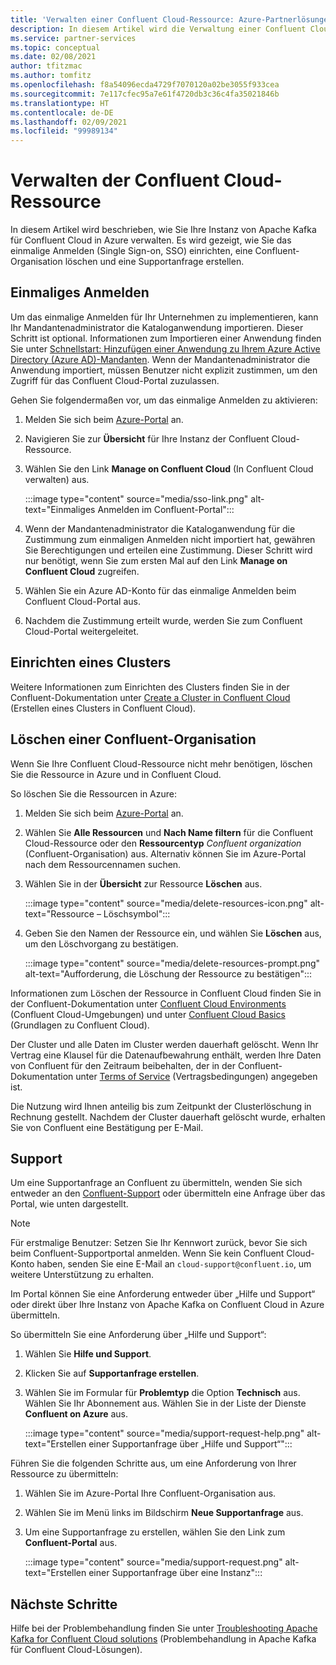```yaml
---
title: 'Verwalten einer Confluent Cloud-Ressource: Azure-Partnerlösungen'
description: In diesem Artikel wird die Verwaltung einer Confluent Cloud-Ressource im Azure-Portal beschrieben. Hier erfahren Sie, wie Sie das einmalige Anmelden einrichten, eine Confluent-Organisation löschen und Support anfordern.
ms.service: partner-services
ms.topic: conceptual
ms.date: 02/08/2021
author: tfitzmac
ms.author: tomfitz
ms.openlocfilehash: f8a54096ecda4729f7070120a02be3055f933cea
ms.sourcegitcommit: 7e117cfec95a7e61f4720db3c36c4fa35021846b
ms.translationtype: HT
ms.contentlocale: de-DE
ms.lasthandoff: 02/09/2021
ms.locfileid: "99989134"
---
```

# <a name="manage-the-confluent-cloud-resource"></a>Verwalten der Confluent Cloud-Ressource

In diesem Artikel wird beschrieben, wie Sie Ihre Instanz von Apache Kafka für Confluent Cloud in Azure verwalten. Es wird gezeigt, wie Sie das einmalige Anmelden (Single Sign-on, SSO) einrichten, eine Confluent-Organisation löschen und eine Supportanfrage erstellen.

## <a name="single-sign-on"></a>Einmaliges Anmelden

Um das einmalige Anmelden für Ihr Unternehmen zu implementieren, kann Ihr Mandantenadministrator die Kataloganwendung importieren. Dieser Schritt ist optional. Informationen zum Importieren einer Anwendung finden Sie unter [Schnellstart: Hinzufügen einer Anwendung zu Ihrem Azure Active Directory (Azure AD)-Mandanten](../../active-directory/manage-apps/add-application-portal.md). Wenn der Mandantenadministrator die Anwendung importiert, müssen Benutzer nicht explizit zustimmen, um den Zugriff für das Confluent Cloud-Portal zuzulassen.

Gehen Sie folgendermaßen vor, um das einmalige Anmelden zu aktivieren:

1. Melden Sie sich beim [Azure-Portal](https://portal.azure.com) an.
1. Navigieren Sie zur **Übersicht** für Ihre Instanz der Confluent Cloud-Ressource.
1. Wählen Sie den Link **Manage on Confluent Cloud** (In Confluent Cloud verwalten) aus.

   :::image type="content" source="media/sso-link.png" alt-text="Einmaliges Anmelden im Confluent-Portal":::

1. Wenn der Mandantenadministrator die Kataloganwendung für die Zustimmung zum einmaligen Anmelden nicht importiert hat, gewähren Sie Berechtigungen und erteilen eine Zustimmung. Dieser Schritt wird nur benötigt, wenn Sie zum ersten Mal auf den Link **Manage on Confluent Cloud** zugreifen.
1. Wählen Sie ein Azure AD-Konto für das einmalige Anmelden beim Confluent Cloud-Portal aus.
1. Nachdem die Zustimmung erteilt wurde, werden Sie zum Confluent Cloud-Portal weitergeleitet.

## <a name="set-up-cluster"></a>Einrichten eines Clusters

Weitere Informationen zum Einrichten des Clusters finden Sie in der Confluent-Dokumentation unter [Create a Cluster in Confluent Cloud](https://docs.confluent.io/cloud/current/clusters/create-cluster.html) (Erstellen eines Clusters in Confluent Cloud).

## <a name="delete-confluent-organization"></a>Löschen einer Confluent-Organisation

Wenn Sie Ihre Confluent Cloud-Ressource nicht mehr benötigen, löschen Sie die Ressource in Azure und in Confluent Cloud.

So löschen Sie die Ressourcen in Azure:

1. Melden Sie sich beim [Azure-Portal](https://portal.azure.com) an.
1. Wählen Sie **Alle Ressourcen** und **Nach Name filtern** für die Confluent Cloud-Ressource oder den **Ressourcentyp** _Confluent organization_ (Confluent-Organisation) aus. Alternativ können Sie im Azure-Portal nach dem Ressourcennamen suchen.
1. Wählen Sie in der **Übersicht** zur Ressource **Löschen** aus.

    :::image type="content" source="media/delete-resources-icon.png" alt-text="Ressource – Löschsymbol":::

1. Geben Sie den Namen der Ressource ein, und wählen Sie **Löschen** aus, um den Löschvorgang zu bestätigen.

    :::image type="content" source="media/delete-resources-prompt.png" alt-text="Aufforderung, die Löschung der Ressource zu bestätigen":::

Informationen zum Löschen der Ressource in Confluent Cloud finden Sie in der Confluent-Dokumentation unter [Confluent Cloud Environments](https://docs.confluent.io/current/cloud/using/environments.html) (Confluent Cloud-Umgebungen) und unter [Confluent Cloud Basics](https://docs.confluent.io/current/cloud/using/cloud-basics.html) (Grundlagen zu Confluent Cloud).

Der Cluster und alle Daten im Cluster werden dauerhaft gelöscht. Wenn Ihr Vertrag eine Klausel für die Datenaufbewahrung enthält, werden Ihre Daten von Confluent für den Zeitraum beibehalten, der in der Confluent-Dokumentation unter [Terms of Service](https://www.confluent.io/confluent-cloud-tos) (Vertragsbedingungen) angegeben ist.

Die Nutzung wird Ihnen anteilig bis zum Zeitpunkt der Clusterlöschung in Rechnung gestellt. Nachdem der Cluster dauerhaft gelöscht wurde, erhalten Sie von Confluent eine Bestätigung per E-Mail.

## <a name="get-support"></a>Support

Um eine Supportanfrage an Confluent zu übermitteln, wenden Sie sich entweder an den [Confluent-Support](https://support.confluent.io) oder übermitteln eine Anfrage über das Portal, wie unten dargestellt.

> [!NOTE]
> Für erstmalige Benutzer: Setzen Sie Ihr Kennwort zurück, bevor Sie sich beim Confluent-Supportportal anmelden. Wenn Sie kein Confluent Cloud-Konto haben, senden Sie eine E-Mail an `cloud-support@confluent.io`, um weitere Unterstützung zu erhalten.

Im Portal können Sie eine Anforderung entweder über „Hilfe und Support“ oder direkt über Ihre Instanz von Apache Kafka on Confluent Cloud in Azure übermitteln.

So übermitteln Sie eine Anforderung über „Hilfe und Support“:

1. Wählen Sie **Hilfe und Support**.
1. Klicken Sie auf **Supportanfrage erstellen**.
1. Wählen Sie im Formular für **Problemtyp** die Option **Technisch** aus. Wählen Sie Ihr Abonnement aus. Wählen Sie in der Liste der Dienste **Confluent on Azure** aus.

    :::image type="content" source="media/support-request-help.png" alt-text="Erstellen einer Supportanfrage über „Hilfe und Support“":::

Führen Sie die folgenden Schritte aus, um eine Anforderung von Ihrer Ressource zu übermitteln:

1. Wählen Sie im Azure-Portal Ihre Confluent-Organisation aus.
1. Wählen Sie im Menü links im Bildschirm **Neue Supportanfrage** aus.
1. Um eine Supportanfrage zu erstellen, wählen Sie den Link zum **Confluent-Portal** aus.

    :::image type="content" source="media/support-request.png" alt-text="Erstellen einer Supportanfrage über eine Instanz":::

## <a name="next-steps"></a>Nächste Schritte

Hilfe bei der Problembehandlung finden Sie unter [Troubleshooting Apache Kafka for Confluent Cloud solutions](troubleshoot.md) (Problembehandlung in Apache Kafka für Confluent Cloud-Lösungen).
